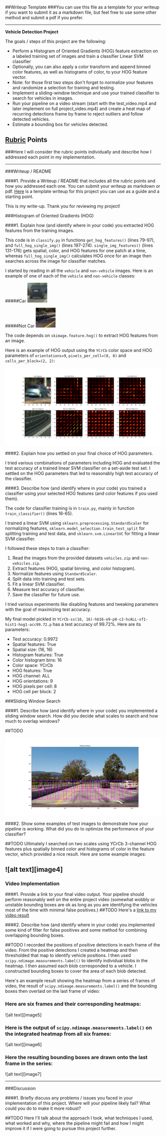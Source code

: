 ##Writeup Template
###You can use this file as a template for your writeup if you want to submit it as a markdown file, but feel free to use some other method and submit a pdf if you prefer.

---

**Vehicle Detection Project**

The goals / steps of this project are the following:

* Perform a Histogram of Oriented Gradients (HOG) feature extraction on a labeled training set of images and train a classifier Linear SVM classifier
* Optionally, you can also apply a color transform and append binned color features, as well as histograms of color, to your HOG feature vector. 
* Note: for those first two steps don't forget to normalize your features and randomize a selection for training and testing.
* Implement a sliding-window technique and use your trained classifier to search for vehicles in images.
* Run your pipeline on a video stream (start with the test_video.mp4 and later implement on full project_video.mp4) and create a heat map of recurring detections frame by frame to reject outliers and follow detected vehicles.
* Estimate a bounding box for vehicles detected.

[//]: # (Image References)
[car]: ./output_images/car.png
[noncar]: ./output_images/noncar.png
[hog]: ./output_images/hog.png
[sliding_window]: ./output_images/sliding_window.png
[video1]: ./project_video.mp4

## [Rubric](https://review.udacity.com/#!/rubrics/513/view) Points
###Here I will consider the rubric points individually and describe how I addressed each point in my implementation.  

---
###Writeup / README

####1. Provide a Writeup / README that includes all the rubric points and how you addressed each one.  You can submit your writeup as markdown or pdf.  [Here](https://github.com/udacity/CarND-Vehicle-Detection/blob/master/writeup_template.md) is a template writeup for this project you can use as a guide and a starting point.  

This is my write-up. Thank you for reviewing my project!

###Histogram of Oriented Gradients (HOG)

####1. Explain how (and identify where in your code) you extracted HOG features from the training images.

This code is in `classify.py` in functions `get_hog_features()` (lines 79-97), and `full_hog_single_img()` (lines 197-274). `single_img_features()` (lines 131-176) gets spatial, color, and HOG features for one patch at a time, whereas `full_hog_single_img()` calculates HOG once for an image then searches across the image for classifier matches.

I started by reading in all the `vehicle` and `non-vehicle` images.  Here is an example of one of each of the `vehicle` and `non-vehicle` classes:

#####Car
![alt text][car]

#####Not Car
![alt text][noncar]

The code depends on `skimage.feature.hog()` to extract HOG features from an image.

Here is an example of HOG output using the `YCrCb` color space and HOG parameters of `orientations=9`, `pixels_per_cell=(8, 8)` and `cells_per_block=(2, 2)`:

![alt text][hog]

####2. Explain how you settled on your final choice of HOG parameters.

I tried various combinations of parameters including HOG and evaluated the test accuracy of a trained linear SVM classifier on a set-aside test set. I settled on the HOG parameters that led to reasonably high test accuracy of the classifier.

####3. Describe how (and identify where in your code) you trained a classifier using your selected HOG features (and color features if you used them).

The code for classifier training is in `train.py`, mainly in function `train_classifier()` (lines 16-65).

I trained a linear SVM using `sklearn.preprocessing.StandardScaler` for normalizing features, `sklearn.model_selection.train_test_split` for splitting training and test data, and `sklearn.svm.LinearSVC` for fitting a linear SVM classifier.

I followed these steps to train a classifier:

1. Read the images from the provided datasets `vehicles.zip` and `non-vehicles.zip`.
2. Extract features (HOG, spatial binning, and color histogram).
3. Normalize features using `StandardScaler`.
4. Split data into training and test sets.
5. Fit a linear SVM classifier.
6. Measure test accuracy of classifier.
7. Save the classifier for future use.

I tried various experiments like disabling features and tweaking parameters with the goal of maximizing test accuracy. 

My final model pickled in `YCrCb-ss(16, 16)-hb16-o9-p8-c2-hcALL-sf1-hist1-hog1-acc99.72.p` has a test accuracy of 99.72%. Here are its parameters:

* Test accuracy: 0.9972
* Spatial features: True
* Spatial size: (16, 16)
* Histogram features: True
* Color histogram bins: 16
* Color space: YCrCb
* HOG features: True
* HOG channel: ALL
* HOG orientations: 9
* HOG pixels per cell: 8
* HOG cell per block: 2

###Sliding Window Search

####1. Describe how (and identify where in your code) you implemented a sliding window search.  How did you decide what scales to search and how much to overlap windows?

##TODO

![alt text][sliding_window]

####2. Show some examples of test images to demonstrate how your pipeline is working.  What did you do to optimize the performance of your classifier?

##TODO
Ultimately I searched on two scales using YCrCb 3-channel HOG features plus spatially binned color and histograms of color in the feature vector, which provided a nice result.  Here are some example images:

![alt text][image4]
---

### Video Implementation

####1. Provide a link to your final video output.  Your pipeline should perform reasonably well on the entire project video (somewhat wobbly or unstable bounding boxes are ok as long as you are identifying the vehicles most of the time with minimal false positives.)
##TODO
Here's a [link to my video result](./project_video.mp4)


####2. Describe how (and identify where in your code) you implemented some kind of filter for false positives and some method for combining overlapping bounding boxes.

##TODO
I recorded the positions of positive detections in each frame of the video.  From the positive detections I created a heatmap and then thresholded that map to identify vehicle positions.  I then used `scipy.ndimage.measurements.label()` to identify individual blobs in the heatmap.  I then assumed each blob corresponded to a vehicle.  I constructed bounding boxes to cover the area of each blob detected.  

Here's an example result showing the heatmap from a series of frames of video, the result of `scipy.ndimage.measurements.label()` and the bounding boxes then overlaid on the last frame of video:

### Here are six frames and their corresponding heatmaps:

![alt text][image5]

### Here is the output of `scipy.ndimage.measurements.label()` on the integrated heatmap from all six frames:
![alt text][image6]

### Here the resulting bounding boxes are drawn onto the last frame in the series:
![alt text][image7]



---

###Discussion

####1. Briefly discuss any problems / issues you faced in your implementation of this project.  Where will your pipeline likely fail?  What could you do to make it more robust?

##TODO
Here I'll talk about the approach I took, what techniques I used, what worked and why, where the pipeline might fail and how I might improve it if I were going to pursue this project further.  


